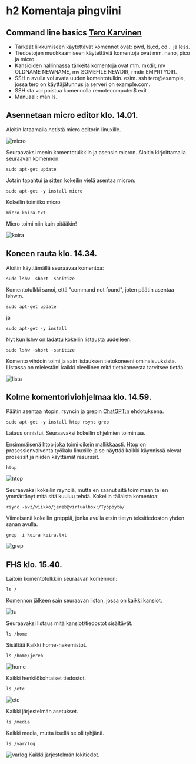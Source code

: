 # h2 Komentaja pingviini


## Command line basics [Tero Karvinen](https://terokarvinen.com/2020/command-line-basics-revisited/?fromSearch=command%20line%20basics%20revisited)

- Tärkeät liikkumiseen käytettävät komennot ovat: pwd, ls,cd, cd .. ja less.
- Tiedostojen muokkaamiseen käytettäviä komentoja ovat mm. nano, pico ja micro.
- Kansioiden hallinnassa tärkeitä komentoja ovat mm. mkdir, mv OLDNAME NEWNAME, mv SOMEFILE NEWDIR, rmdir EMPRTYDIR.
- SSH:n avulla voi avata uuden komentotulkin. esim. ssh tero@example, jossa tero on käyttäjätunnus ja serveri on example.com. 
- SSH:sta voi poistua komennolla remotecomputer$ exit
- Manuaali: man ls.


## Asennetaan micro editor klo. 14.01.

Aloitin lataamalla netistä micro editorin linuxille.

![micro](Photos/microlataus.png)

Seuraavaksi menin komentotulkkiin ja asensin micron.
Aloitin kirjoittamalla seuraavan komennon:

    sudo apt-get update

Jotain tapahtui ja sitten kokeilin vielä asentaa micron:

    sudo apt-get -y install micro

Kokeilin toimiiko micro

    micro koira.txt

Micro toimi niin kuin pitääkin!

![koira](Photos/koira.png)

## Koneen rauta klo. 14.34.

Aloitin käyttämällä seuraavaa komentoa:

    sudo lshw -short -sanitize

Komentotulkki sanoi, että "command not found", joten päätin asentaa lshw:n.

    sudo apt-get update

ja 

    sudo apt-get -y install 

Nyt kun lshw on ladattu kokeilin listausta uudelleen.

    sudo lshw -short -sanitize

Komento vihdoin toimi ja sain listauksen tietokoneeni ominaisuuksista. Listassa on mielestäni kaikki oleellinen mitä tietokoneesta tarvitsee tietää.

![lista](Photos/kokolista.png)


## Kolme komentoriviohjelmaa klo. 14.59.

Päätin asentaa htopin, rsyncin ja grepin [ChatGPT:n](https://chat.openai.com/c/176e58a2-5422-4c43-9604-6485e4525e6c) ehdotuksena. 

    sudo apt-get -y install htop rsync grep

Lataus onnistui. Seuraavaksi kokeilin ohjelmien toimintaa. 

Ensimmäisenä htop joka toimi oikein mallikkaasti. Htop on prosessienvalvonta työkalu linuxille ja se näyttää kaikki käynnissä olevat prosessit ja niiden käyttämät resurssit.

    htop 

![htop](Photos/htop.png)

Seuraavaksi kokeilin rsynciä, mutta en saanut sitä toimimaan tai en ymmärtänyt mitä sitä kuuluu tehdä. Kokeilin tälläista komentoa:

    rsync -avz/viikko/jereb@virtualbox:/Työpöytä/

Viimeisenä kokeilin greppiä, jonka avulla etsin tietyn teksitiedoston yhden sanan avulla.

    grep -i koira koira.txt
    
![grep](Photos/greppi.png) 

## FHS klo. 15.40.

Laitoin komentotulkkiin seuraavan komennon:

    ls / 

Komennon jälkeen sain seuraavan listan, jossa on kaikki kansiot. 

![ls](Photos/ls.png) 

Seuraavaksi listaus mitä kansiot/tiedostot sisältävät.

    ls /home 
Sisältää Kaikki home-hakemistot.

    ls /home/jereb

![home](Photos/lshome.png)

Kaikki henkilökohtaiset tiedostot.

    ls /etc

![etc](Photos/etc.png)

Kaikki järjestelmän asetukset.

    ls /media

Kaikki media, mutta itsellä se oli tyhjänä. 

    ls /var/log

![varlog](Photos/varlog.png)
Kaikki järjestelmän lokitiedot.



    


